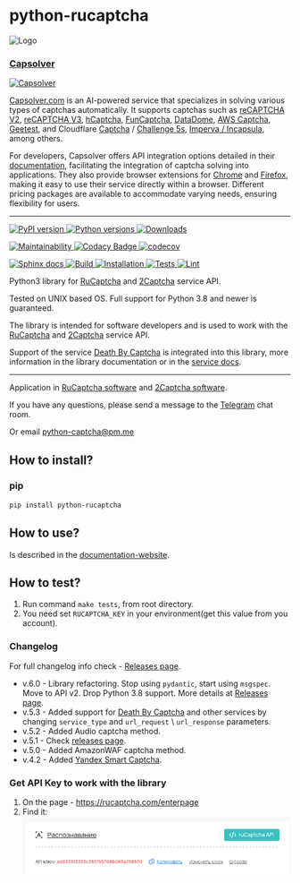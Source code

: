 # python-rucaptcha


![Logo](https://red-panda-dev.xyz/media/images/RuCaptchaHigh_zkkPoYF.original.png)


### [Capsolver](https://capsolver.com?utm_source=github&utm_medium=banner_github&utm_campaign=python-rucaptcha)

[
![Capsolver](files/capsolver.jpg)
](https://capsolver.com?utm_source=github&utm_medium=banner_github&utm_campaign=python-rucaptcha)

[Capsolver.com](https://www.capsolver.com/?utm_source=github&utm_medium=banner_github&utm_campaign=python-rucaptcha) is an AI-powered service that specializes in solving various types of captchas automatically. It supports captchas such as [reCAPTCHA V2](https://docs.capsolver.com/guide/captcha/ReCaptchaV2.html?utm_source=github&utm_medium=banner_github&utm_campaign=python-rucaptcha), [reCAPTCHA V3](https://docs.capsolver.com/guide/captcha/ReCaptchaV3.html?utm_source=github&utm_medium=banner_github&utm_campaign=python-rucaptcha), [hCaptcha](https://docs.capsolver.com/guide/captcha/HCaptcha.html?utm_source=github&utm_medium=banner_github&utm_campaign=python-rucaptcha), [FunCaptcha](https://docs.capsolver.com/guide/captcha/FunCaptcha.html?utm_source=github&utm_medium=banner_github&utm_campaign=python-rucaptcha), [DataDome](https://docs.capsolver.com/guide/captcha/DataDome.html?utm_source=github&utm_medium=banner_github&utm_campaign=python-rucaptcha), [AWS Captcha](https://docs.capsolver.com/guide/captcha/awsWaf.html?utm_source=github&utm_medium=banner_github&utm_campaign=python-rucaptcha), [Geetest](https://docs.capsolver.com/guide/captcha/Geetest.html?utm_source=github&utm_medium=banner_github&utm_campaign=python-rucaptcha), and Cloudflare [Captcha](https://docs.capsolver.com/guide/antibots/cloudflare_turnstile.html?utm_source=github&utm_medium=banner_github&utm_campaign=python-rucaptcha) / [Challenge 5s](https://docs.capsolver.com/guide/antibots/cloudflare_challenge.html?utm_source=github&utm_medium=banner_github&utm_campaign=python-rucaptcha), [Imperva / Incapsula](https://docs.capsolver.com/guide/antibots/imperva.html?utm_source=github&utm_medium=banner_github&utm_campaign=python-rucaptcha), among others.

For developers, Capsolver offers API integration options detailed in their [documentation](https://docs.capsolver.com/?utm_source=github&utm_medium=banner_github&utm_campaign=python-rucaptcha), facilitating the integration of captcha solving into applications. They also provide browser extensions for [Chrome](https://chromewebstore.google.com/detail/captcha-solver-auto-captc/pgojnojmmhpofjgdmaebadhbocahppod) and [Firefox](https://addons.mozilla.org/es/firefox/addon/capsolver-captcha-solver/), making it easy to use their service directly within a browser. Different pricing packages are available to accommodate varying needs, ensuring flexibility for users.

<hr>

[
![PyPI version](https://badge.fury.io/py/python-rucaptcha.svg)
](https://badge.fury.io/py/python-rucaptcha)
[
![Python versions](https://img.shields.io/pypi/pyversions/python-rucaptcha.svg?logo=python&logoColor=FBE072)
](https://badge.fury.io/py/python-rucaptcha)
[
![Downloads](https://static.pepy.tech/badge/python-rucaptcha/month)
](https://pepy.tech/project/python-rucaptcha)

[
![Maintainability](https://api.codeclimate.com/v1/badges/aec93bb04a277cf0dde9/maintainability)
](https://codeclimate.com/github/AndreiDrang/python-rucaptcha/maintainability)
[
![Codacy Badge](https://app.codacy.com/project/badge/Grade/b4087362bd024b088b358b3e10e7a62f)
](https://www.codacy.com/gh/AndreiDrang/python-rucaptcha/dashboard?utm_source=github.com&amp;utm_medium=referral&amp;utm_content=AndreiDrang/python-rucaptcha&amp;utm_campaign=Badge_Grade)
[
![codecov](https://codecov.io/gh/AndreiDrang/python-rucaptcha/branch/master/graph/badge.svg?token=doybTUCfbD)
](https://codecov.io/gh/AndreiDrang/python-rucaptcha)

[
![Sphinx docs](https://github.com/AndreiDrang/python-rucaptcha/actions/workflows/sphinx.yml/badge.svg?branch=release)
](https://github.com/AndreiDrang/python-rucaptcha/actions/workflows/sphinx.yml)
[
![Build](https://github.com/AndreiDrang/python-rucaptcha/actions/workflows/build.yml/badge.svg?branch=master)
](https://github.com/AndreiDrang/python-rucaptcha/actions/workflows/build.yml)
[
![Installation](https://github.com/AndreiDrang/python-rucaptcha/actions/workflows/install.yml/badge.svg?branch=master)
](https://github.com/AndreiDrang/python-rucaptcha/actions/workflows/install.yml)
[
![Tests](https://github.com/AndreiDrang/python-rucaptcha/actions/workflows/test.yml/badge.svg?branch=master)
](https://github.com/AndreiDrang/python-rucaptcha/actions/workflows/test.yml)
[
![Lint](https://github.com/AndreiDrang/python-rucaptcha/actions/workflows/lint.yml/badge.svg?branch=master)
](https://github.com/AndreiDrang/python-rucaptcha/actions/workflows/lint.yml)

Python3 library for [RuCaptcha](https://rucaptcha.com/) and [2Captcha](https://2captcha.com/) service API.

Tested on UNIX based OS. Full support for Python 3.8 and newer is guaranteed.

The library is intended for software developers and is used to work with the [RuCaptcha](https://rucaptcha.com/) and [2Captcha](https://2captcha.com/) service API.

Support of the service [Death By Captcha](https://deathbycaptcha.com?refid=1237267242) is integrated into this library, more information in the library documentation or in the [service docs](https://deathbycaptcha.com/api/2captcha?refid=1237267242).
***

Application in [RuCaptcha software](https://rucaptcha.com/software/python-rucaptcha) and [2Captcha software](https://2captcha.com/software/python-rucaptcha).

If you have any questions, please send a message to the [Telegram](https://t.me/pythoncaptcha) chat room.

Or email python-captcha@pm.me

## How to install?

### pip

```bash
pip install python-rucaptcha
```


## How to use?

Is described in the [documentation-website](https://andreidrang.github.io/python-rucaptcha/).

## How to test?

1. Run command ``make tests``, from root directory.
2. You need set ``RUCAPTCHA_KEY`` in your environment(get this value from you account).


### Changelog

For full changelog info check - [Releases page](https://github.com/AndreiDrang/python-rucaptcha/releases).

- v.6.0 - Library refactoring. Stop using `pydantic`, start using `msgspec`. Move to API v2. Drop Python 3.8 support. More details at [Releases page](https://github.com/AndreiDrang/python-rucaptcha/releases). 
- v.5.3 - Added support for [Death By Captcha](https://www.deathbycaptcha.com?refid=1237267242) and other services by changing `service_type` and `url_request` \ `url_response` parameters.
- v.5.2 - Added Audio captcha method.
- v.5.1 - Check [releases page](https://github.com/AndreiDrang/python-rucaptcha/releases).
- v.5.0 - Added AmazonWAF captcha method.
- v.4.2 - Added [Yandex Smart Captcha](https://rucaptcha.com/api-rucaptcha#yandex).

### Get API Key to work with the library
1. On the page - https://rucaptcha.com/enterpage
2. Find it: 
![img.png](https://github.com/AndreiDrang/python-rucaptcha/blob/master/files/img.png)